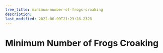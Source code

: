 ```yaml
---
tree_title: minimum-number-of-frogs-croaking
description: 
last_modified: 2022-06-09T21:23:28.2328
---
```


# Minimum Number of Frogs Croaking

